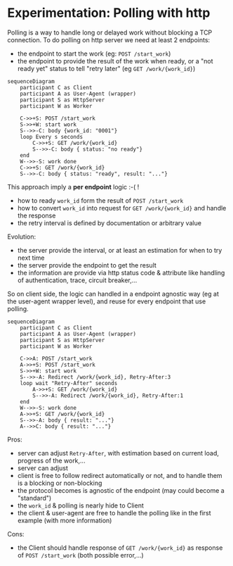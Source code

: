 # Experimentation: Polling with http

Polling is a way to handle long or delayed work without blocking a TCP connection. To do polling on http server we need at least 2 endpoints:

- the endpoint to start the work (eg: `POST /start_work`)
- the endpoint to provide the result of the work when ready, or a "not ready yet" status to tell "retry later" (eg `GET /work/{work_id}`)

```mermaid
sequenceDiagram
    participant C as Client
    participant A as User-Agent (wrapper)
    participant S as HttpServer
    participant W as Worker

    C->>+S: POST /start_work
    S->>+W: start work
    S-->>-C: body {work_id: "0001"}
    loop Every s seconds
        C->>+S: GET /work/{work_id}
        S-->>-C: body { status: "no ready"}
    end
    W-->>-S: work done
    C->>+S: GET /work/{work_id}
    S-->>-C: body { status: "ready", result: "..."}

```

This approach imply a **per endpoint** logic :-( !

- how to ready `work_id` form the result of `POST /start_work`
- how to convert `work_id` into request for `GET /work/{work_id}` and handle the response
- the retry interval is defined by documentation or arbitrary value

Evolution:

- the server provide the interval, or at least an estimation for when to try next time
- the server provide the endpoint to get the result
- the information are provide via http status code & attribute like handling of authentication, trace, circuit breaker,...

So on client side, the logic can handled in a endpoint agnostic way (eg at the user-agent wrapper level), and reuse for every endpoint that use polling.

```mermaid
sequenceDiagram
    participant C as Client
    participant A as User-Agent (wrapper)
    participant S as HttpServer
    participant W as Worker

    C->>A: POST /start_work
    A->>+S: POST /start_work
    S->>+W: start work
    S-->>-A: Redirect /work/{work_id}, Retry-After:3
    loop wait "Retry-After" seconds
        A->>+S: GET /work/{work_id}
        S-->>-A: Redirect /work/{work_id}, Retry-After:1
    end
    W-->>-S: work done
    A->>+S: GET /work/{work_id}
    S-->>-A: body { result: "..."}
    A-->>C: body { result: "..."}

```

Pros:

- server can adjust `Retry-After`, with estimation based on current load, progress of the work,...
- server can adjust
- client is free to follow redirect automatically or not, and to handle them is a blocking or non-blocking
- the protocol becomes is agnostic of the endpoint (may could become a "standard")
- the `work_id` & polling is nearly hide to Client
- the client & user-agent are free to handle the polling like in the first example (with more information)

Cons:

- the Client should handle response of `GET /work/{work_id}` as response of `POST /start_work` (both possible error,...)
